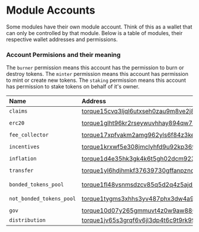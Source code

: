 <!--
order: 1
-->

# Module Accounts

Some modules have their own module account. Think of this as a wallet that can only be controlled by that module.
Below is a table of modules, their respective wallet addresses and permissions.

### Account Permisions and their meaning

The `burner` permission means this account has the permission to burn or destroy tokens.
The `minter` permission means this account has permission to mint or create new tokens.
The `staking` permission means this account has permission to stake tokens on behalf of it's owner.

| Name                    | Address                                             | Permissions        |
| :---------------------- | :-------------------------------------------------- | :----------------- |
| `claims`                | [torque15cvq3ljql6utxseh0zau9m8ve2j8erz89m5wkz](https://www.mintscan.io/torque/account/torque15cvq3ljql6utxseh0zau9m8ve2j8erz89m5wkz)   | `none`             |
| `erc20`                 | [torque1glht96kr2rseywuvhhay894qw7ekuc4qg9z5nw](https://www.mintscan.io/torque/account/torque1glht96kr2rseywuvhhay894qw7ekuc4qg9z5nw)   | `minter` `burner`  |
| `fee_collector`         | [torque17xpfvakm2amg962yls6f84z3kell8c5ljcjw34](https://www.mintscan.io/torque/account/torque17xpfvakm2amg962yls6f84z3kell8c5ljcjw34)   | `none`             |
| `incentives`            | [torque1krxwf5e308jmclyhfd9u92kp369l083wn67k4q](https://www.mintscan.io/torque/account/torque1krxwf5e308jmclyhfd9u92kp369l083wn67k4q)   | `minter` `burner`  |
| `inflation`             | [torque1d4e35hk3gk4k6t5gh02dcm923z8ck86qygxf38](https://www.mintscan.io/torque/account/torque1d4e35hk3gk4k6t5gh02dcm923z8ck86qygxf38)   | `minter`           |
| `transfer`              | [torque1yl6hdjhmkf37639730gffanpzndzdpmhv788dt](https://www.mintscan.io/torque/account/torque1yl6hdjhmkf37639730gffanpzndzdpmhv788dt)   | `minter` `burner`  |
| `bonded_tokens_pool`    | [torque1fl48vsnmsdzcv85q5d2q4z5ajdha8yu3h6cprl](https://www.mintscan.io/torque/account/torque1fl48vsnmsdzcv85q5d2q4z5ajdha8yu3h6cprl)   | `burner` `staking` |
| `not_bonded_tokens_pool`| [torque1tygms3xhhs3yv487phx3dw4a95jn7t7lr6ys4t](https://www.mintscan.io/torque/account/torque1tygms3xhhs3yv487phx3dw4a95jn7t7lr6ys4t)   | `burner` `staking` |
| `gov`                   | [torque10d07y265gmmuvt4z0w9aw880jnsr700jcrztvm](https://www.mintscan.io/torque/account/torque10d07y265gmmuvt4z0w9aw880jnsr700jcrztvm)   | `burner`           |
| `distribution`          | [torque1jv65s3grqf6v6jl3dp4t6c9t9rk99cd8974jnh](https://www.mintscan.io/torque/account/torque1jv65s3grqf6v6jl3dp4t6c9t9rk99cd8974jnh)   | `none`             |
